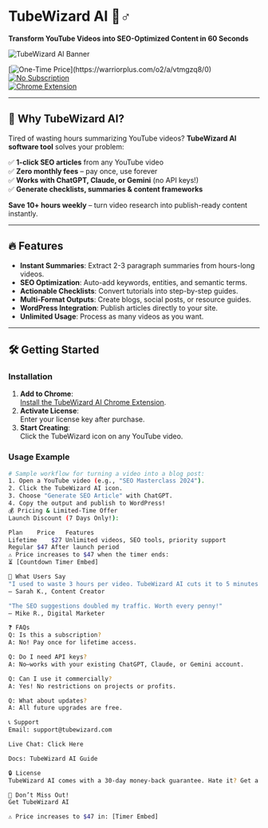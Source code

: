 # TubeWizard AI 🧙♂️  
**Transform YouTube Videos into SEO-Optimized Content in 60 Seconds**  

![TubeWizard AI Banner](https://via.placeholder.com/1200x400.png?text=TubeWizard+AI+-+Your+Content+Transformation+Engine)  

[![One-Time Price](https://img.shields.io/badge/Price-$27_(Limited_Time)-brightgreen)](https://warriorplus.com/o2/a/vtmgzq8/0)
[![No Subscription](https://img.shields.io/badge/License-Lifetime_Access-blue)]((https://warriorplus.com/o2/a/vtmgzq8/0))  
[![Chrome Extension](https://img.shields.io/badge/Platform-Chrome_Extension-important)]((https://warriorplus.com/o2/a/vtmgzq8/0))  

---

## 🚀 **Why TubeWizard AI?**  
Tired of wasting hours summarizing YouTube videos? **TubeWizard AI software tool** solves your problem:  

✅ **1-click SEO articles** from any YouTube video  
✅ **Zero monthly fees** – pay once, use forever  
✅ **Works with ChatGPT, Claude, or Gemini** (no API keys!)  
✅ **Generate checklists, summaries & content frameworks**  

**Save 10+ hours weekly** – turn video research into publish-ready content instantly.  

---

## 🔥 **Features**  
- **Instant Summaries**: Extract 2-3 paragraph summaries from hours-long videos.  
- **SEO Optimization**: Auto-add keywords, entities, and semantic terms.  
- **Actionable Checklists**: Convert tutorials into step-by-step guides.  
- **Multi-Format Outputs**: Create blogs, social posts, or resource guides.  
- **WordPress Integration**: Publish articles directly to your site.  
- **Unlimited Usage**: Process as many videos as you want.  

---

## 🛠️ **Getting Started**  
### **Installation**  
1. **Add to Chrome**:  
   [Install the TubeWizard AI Chrome Extension]((https://warriorplus.com/o2/a/vtmgzq8/0)).  
2. **Activate License**:  
   Enter your license key after purchase.  
3. **Start Creating**:  
   Click the TubeWizard icon on any YouTube video.  

### **Usage Example**  
```bash
# Sample workflow for turning a video into a blog post:  
1. Open a YouTube video (e.g., "SEO Masterclass 2024").  
2. Click the TubeWizard AI icon.  
3. Choose "Generate SEO Article" with ChatGPT.  
4. Copy the output and publish to WordPress!  
💰 Pricing & Limited-Time Offer
Launch Discount (7 Days Only!):

Plan	Price	Features
Lifetime	$27	Unlimited videos, SEO tools, priority support
Regular	$47	After launch period
⚠️ Price increases to $47 when the timer ends:
⏳ [Countdown Timer Embed]

📢 What Users Say
"I used to waste 3 hours per video. TubeWizard AI cuts it to 5 minutes!"
– Sarah K., Content Creator

"The SEO suggestions doubled my traffic. Worth every penny!"
– Mike R., Digital Marketer

❓ FAQs
Q: Is this a subscription?
A: No! Pay once for lifetime access.

Q: Do I need API keys?
A: No—works with your existing ChatGPT, Claude, or Gemini account.

Q: Can I use it commercially?
A: Yes! No restrictions on projects or profits.

Q: What about updates?
A: All future upgrades are free.

📞 Support
Email: support@tubewizard.com

Live Chat: Click Here

Docs: TubeWizard AI Guide

🔒 License
TubeWizard AI comes with a 30-day money-back guarantee. Hate it? Get a full refund, no questions asked.

🚨 Don’t Miss Out!
Get TubeWizard AI

⚠️ Price increases to $47 in: [Timer Embed]

